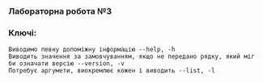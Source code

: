 ### Лабораторна робота №3

### Ключі:
    Виводимо певну допоміжну інформацію --help, -h
    Виводить значення за замовчуванням, якщо не передано рядку, який міг би означати версію --version, -v
    Потребує аргумети, виокремлює кожен і виводить --list, -l
